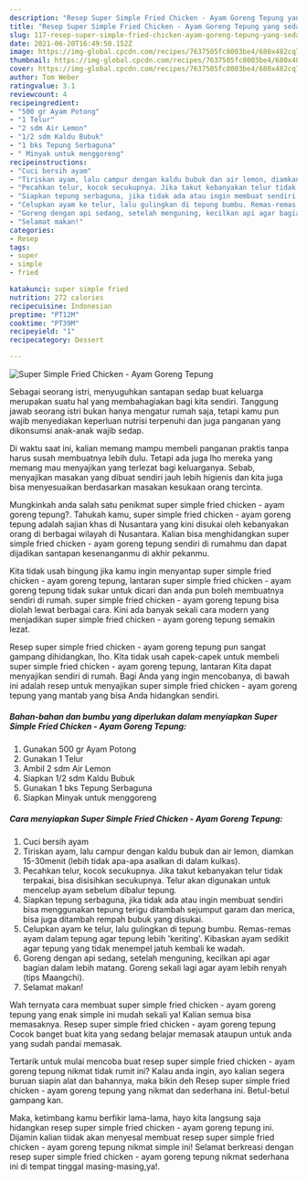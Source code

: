 ```yaml
---
description: "Resep Super Simple Fried Chicken - Ayam Goreng Tepung yang sedap Untuk Jualan"
title: "Resep Super Simple Fried Chicken - Ayam Goreng Tepung yang sedap Untuk Jualan"
slug: 117-resep-super-simple-fried-chicken-ayam-goreng-tepung-yang-sedap-untuk-jualan
date: 2021-06-20T16:49:50.152Z
image: https://img-global.cpcdn.com/recipes/7637505fc8003be4/680x482cq70/super-simple-fried-chicken-ayam-goreng-tepung-foto-resep-utama.jpg
thumbnail: https://img-global.cpcdn.com/recipes/7637505fc8003be4/680x482cq70/super-simple-fried-chicken-ayam-goreng-tepung-foto-resep-utama.jpg
cover: https://img-global.cpcdn.com/recipes/7637505fc8003be4/680x482cq70/super-simple-fried-chicken-ayam-goreng-tepung-foto-resep-utama.jpg
author: Tom Weber
ratingvalue: 3.1
reviewcount: 4
recipeingredient:
- "500 gr Ayam Potong"
- "1 Telur"
- "2 sdm Air Lemon"
- "1/2 sdm Kaldu Bubuk"
- "1 bks Tepung Serbaguna"
- " Minyak untuk menggoreng"
recipeinstructions:
- "Cuci bersih ayam"
- "Tiriskan ayam, lalu campur dengan kaldu bubuk dan air lemon, diamkan 15-30menit (lebih tidak apa-apa asalkan di dalam kulkas)."
- "Pecahkan telur, kocok secukupnya. Jika takut kebanyakan telur tidak terpakai, bisa disisihkan secukupnya. Telur akan digunakan untuk mencelup ayam sebelum dibalur tepung."
- "Siapkan tepung serbaguna, jika tidak ada atau ingin membuat sendiri bisa menggunakan tepung terigu ditambah sejumput garam dan merica, bisa juga ditambah rempah bubuk yang disukai."
- "Celupkan ayam ke telur, lalu gulingkan di tepung bumbu. Remas-remas ayam dalam tepung agar tepung lebih &#39;keriting&#39;. Kibaskan ayam sedikit agar tepung yang tidak menempel jatuh kembali ke wadah."
- "Goreng dengan api sedang, setelah menguning, kecilkan api agar bagian dalam lebih matang. Goreng sekali lagi agar ayam lebih renyah (tips Maangchi)."
- "Selamat makan!"
categories:
- Resep
tags:
- super
- simple
- fried

katakunci: super simple fried 
nutrition: 272 calories
recipecuisine: Indonesian
preptime: "PT12M"
cooktime: "PT39M"
recipeyield: "1"
recipecategory: Dessert

---
```



![Super Simple Fried Chicken - Ayam Goreng Tepung](https://img-global.cpcdn.com/recipes/7637505fc8003be4/680x482cq70/super-simple-fried-chicken-ayam-goreng-tepung-foto-resep-utama.jpg)

Sebagai seorang istri, menyuguhkan santapan sedap buat keluarga merupakan suatu hal yang membahagiakan bagi kita sendiri. Tanggung jawab seorang istri bukan hanya mengatur rumah saja, tetapi kamu pun wajib menyediakan keperluan nutrisi terpenuhi dan juga panganan yang dikonsumsi anak-anak wajib sedap.

Di waktu  saat ini, kalian memang mampu membeli panganan praktis tanpa harus susah membuatnya lebih dulu. Tetapi ada juga lho mereka yang memang mau menyajikan yang terlezat bagi keluarganya. Sebab, menyajikan masakan yang dibuat sendiri jauh lebih higienis dan kita juga bisa menyesuaikan berdasarkan masakan kesukaan orang tercinta. 



Mungkinkah anda salah satu penikmat super simple fried chicken - ayam goreng tepung?. Tahukah kamu, super simple fried chicken - ayam goreng tepung adalah sajian khas di Nusantara yang kini disukai oleh kebanyakan orang di berbagai wilayah di Nusantara. Kalian bisa menghidangkan super simple fried chicken - ayam goreng tepung sendiri di rumahmu dan dapat dijadikan santapan kesenanganmu di akhir pekanmu.

Kita tidak usah bingung jika kamu ingin menyantap super simple fried chicken - ayam goreng tepung, lantaran super simple fried chicken - ayam goreng tepung tidak sukar untuk dicari dan anda pun boleh membuatnya sendiri di rumah. super simple fried chicken - ayam goreng tepung bisa diolah lewat berbagai cara. Kini ada banyak sekali cara modern yang menjadikan super simple fried chicken - ayam goreng tepung semakin lezat.

Resep super simple fried chicken - ayam goreng tepung pun sangat gampang dihidangkan, lho. Kita tidak usah capek-capek untuk membeli super simple fried chicken - ayam goreng tepung, lantaran Kita dapat menyajikan sendiri di rumah. Bagi Anda yang ingin mencobanya, di bawah ini adalah resep untuk menyajikan super simple fried chicken - ayam goreng tepung yang mantab yang bisa Anda hidangkan sendiri.

<!--inarticleads1-->

##### Bahan-bahan dan bumbu yang diperlukan dalam menyiapkan Super Simple Fried Chicken - Ayam Goreng Tepung:

1. Gunakan 500 gr Ayam Potong
1. Gunakan 1 Telur
1. Ambil 2 sdm Air Lemon
1. Siapkan 1/2 sdm Kaldu Bubuk
1. Gunakan 1 bks Tepung Serbaguna
1. Siapkan  Minyak untuk menggoreng




<!--inarticleads2-->

##### Cara menyiapkan Super Simple Fried Chicken - Ayam Goreng Tepung:

1. Cuci bersih ayam
1. Tiriskan ayam, lalu campur dengan kaldu bubuk dan air lemon, diamkan 15-30menit (lebih tidak apa-apa asalkan di dalam kulkas).
1. Pecahkan telur, kocok secukupnya. Jika takut kebanyakan telur tidak terpakai, bisa disisihkan secukupnya. Telur akan digunakan untuk mencelup ayam sebelum dibalur tepung.
1. Siapkan tepung serbaguna, jika tidak ada atau ingin membuat sendiri bisa menggunakan tepung terigu ditambah sejumput garam dan merica, bisa juga ditambah rempah bubuk yang disukai.
1. Celupkan ayam ke telur, lalu gulingkan di tepung bumbu. Remas-remas ayam dalam tepung agar tepung lebih &#39;keriting&#39;. Kibaskan ayam sedikit agar tepung yang tidak menempel jatuh kembali ke wadah.
1. Goreng dengan api sedang, setelah menguning, kecilkan api agar bagian dalam lebih matang. Goreng sekali lagi agar ayam lebih renyah (tips Maangchi).
1. Selamat makan!




Wah ternyata cara membuat super simple fried chicken - ayam goreng tepung yang enak simple ini mudah sekali ya! Kalian semua bisa memasaknya. Resep super simple fried chicken - ayam goreng tepung Cocok banget buat kita yang sedang belajar memasak ataupun untuk anda yang sudah pandai memasak.

Tertarik untuk mulai mencoba buat resep super simple fried chicken - ayam goreng tepung nikmat tidak rumit ini? Kalau anda ingin, ayo kalian segera buruan siapin alat dan bahannya, maka bikin deh Resep super simple fried chicken - ayam goreng tepung yang nikmat dan sederhana ini. Betul-betul gampang kan. 

Maka, ketimbang kamu berfikir lama-lama, hayo kita langsung saja hidangkan resep super simple fried chicken - ayam goreng tepung ini. Dijamin kalian tiidak akan menyesal membuat resep super simple fried chicken - ayam goreng tepung nikmat simple ini! Selamat berkreasi dengan resep super simple fried chicken - ayam goreng tepung nikmat sederhana ini di tempat tinggal masing-masing,ya!.

